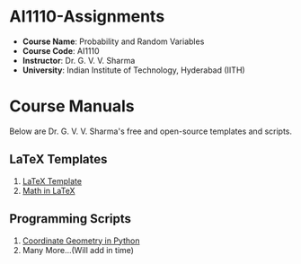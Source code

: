 # AI1110-Assignments
- **Course Name**: Probability and Random Variables
- **Course Code**: AI1110
- **Instructor**: Dr. G. V. V. Sharma
- **University**: Indian Institute of Technology, Hyderabad (IITH)

# Course Manuals
Below are Dr. G. V. V. Sharma's free and open-source templates and scripts.
## LaTeX Templates
1. [LaTeX Template](https://github.com/gadepall/AI5030/tree/main/LaTex_Template)
2. [Math in LaTeX](https://github.com/gadepall/cbse-papers/tree/main/2020/math)
## Programming Scripts
1. [Coordinate Geometry in Python](https://github.com/gadepall/cbse-papers/tree/main/CoordGeo)
2. Many More...(Will add in time)